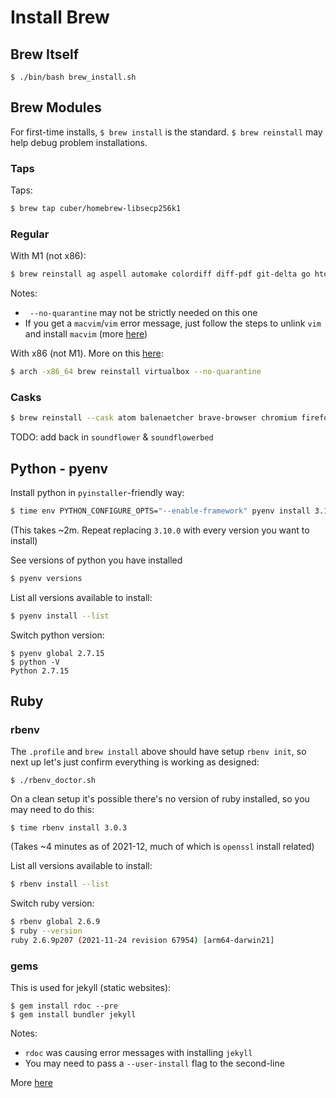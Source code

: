 # Install Brew


## Brew Itself
```
$ ./bin/bash brew_install.sh
```

## Brew Modules

For first-time installs, `$ brew install` is the standard.
`$ brew reinstall` may help debug problem installations.

### Taps
Taps:
```bash
$ brew tap cuber/homebrew-libsecp256k1
```

### Regular
With M1 (not x86):
```bash
$ brew reinstall ag aspell automake colordiff diff-pdf git-delta go htop ipython jq libffi libusb libsecp256k1 macvim openssl@3 pandoc pkg-config postgresql pyenv ruby rbenv sqlite tcl-tk tor tree vim --no-quarantine
```
Notes:
* ` --no-quarantine` may not be strictly needed on this one
* If you get a `macvim`/`vim` error message, just follow the steps to unlink `vim` and install `macvim` (more [here](https://github.com/macvim-dev/macvim/issues/1185))

With x86 (not M1). More on this [here](https://stackoverflow.com/questions/64963370/error-cannot-install-in-homebrew-on-arm-processor-in-intel-default-prefix-usr):
```bash
$ arch -x86_64 brew reinstall virtualbox --no-quarantine
```

### Casks
```bash
$ brew reinstall --cask atom balenaetcher brave-browser chromium firefox keepassxc mactex sparrow tor-browser transmission visual-studio-code vlc --no-quarantine
```
TODO: add back in `soundflower` & `soundflowerbed`

## Python - pyenv

Install python in `pyinstaller`-friendly way:
```bash
$ time env PYTHON_CONFIGURE_OPTS="--enable-framework" pyenv install 3.10.0
```
(This takes ~2m. Repeat replacing `3.10.0` with every version you want to install)

See versions of python you have installed
```bash
$ pyenv versions
```

List all versions available to install:
```bash
$ pyenv install --list
```

Switch python version:
```
$ pyenv global 2.7.15
$ python -V
Python 2.7.15
```

## Ruby

### rbenv

The `.profile` and `brew install` above should have setup `rbenv init`, so next up let's just confirm everything is working as designed:
```
$ ./rbenv_doctor.sh
```

On a clean setup it's possible there's no version of ruby installed, so you may need to do this:
```
$ time rbenv install 3.0.3
```
(Takes ~4 minutes as of 2021-12, much of which is `openssl` install related)

List all versions available to install:
```bash
$ rbenv install --list
```

Switch ruby version:
```bash
$ rbenv global 2.6.9
$ ruby --version
ruby 2.6.9p207 (2021-11-24 revision 67954) [arm64-darwin21]
```

### gems

This is used for jekyll (static websites):
```
$ gem install rdoc --pre
$ gem install bundler jekyll
```
Notes:
* `rdoc` was causing error messages with installing `jekyll`
* You may need to pass a `--user-install` flag to the second-line

More [here](https://jekyllrb.com/docs/installation/macos/)
